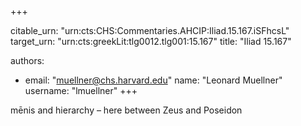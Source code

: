 +++


citable_urn: "urn:cts:CHS:Commentaries.AHCIP:Iliad.15.167.iSFhcsL"
target_urn: "urn:cts:greekLit:tlg0012.tlg001:15.167"
title: "Iliad 15.167"

authors:
- email: "muellner@chs.harvard.edu"
  name: "Leonard Muellner"
  username: "lmuellner"
+++

<p>mēnis and hierarchy – here between Zeus and Poseidon</p>